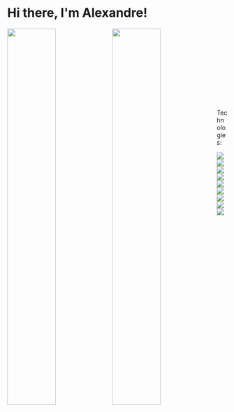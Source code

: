 # Hi there, I'm Alexandre! 
<img align="left" width="47%" src="https://github-readme-stats.vercel.app/api?username=AlexandreDresch&show_icons=true&theme=dark" />
<img align="left" width="47%" src="https://github-readme-stats.vercel.app/api/top-langs/?username=AlexandreDresch&layout=compact" /> 
<br />
<br />
<br />
<br />
<br />
<br />
<br />
<br />
<br />
<br />
<p>Technologies:</p> 
<img align="" src="https://img.shields.io/badge/react%20-%2320232a.svg?&style=for-the-badge&logo=react&logoColor=%2361DAFB" />
<img align="" src="https://img.shields.io/badge/react_native-%2320232a.svg?style=for-the-badge&logo=react&logoColor=%2361DAFB" />
<img align="" src="https://img.shields.io/badge/javascript-%23323330.svg?style=for-the-badge&logo=javascript&logoColor=%23F7DF1E" />
<img align=""src="https://img.shields.io/badge/typescript-%23007ACC.svg?style=for-the-badge&logo=typescript&logoColor=white" />
<img align=""src="https://img.shields.io/badge/Node.js-43853D?style=for-the-badge&logo=node.js&logoColor=white" />
<img align=""src="https://img.shields.io/badge/Tailwind_CSS-38B2AC?style=for-the-badge&logo=tailwind-css&logoColor=white" />
<img align=""src="https://img.shields.io/badge/PostgreSQL-316192?style=for-the-badge&logo=postgresql&logoColor=white" />
<img align=""src="https://img.shields.io/badge/PostgreSQL-316192?style=for-the-badge&logo=postgresql&logoColor=white" />
<img align=""src="https://img.shields.io/badge/MongoDB-4EA94B?style=for-the-badge&logo=mongodb&logoColor=white" />
